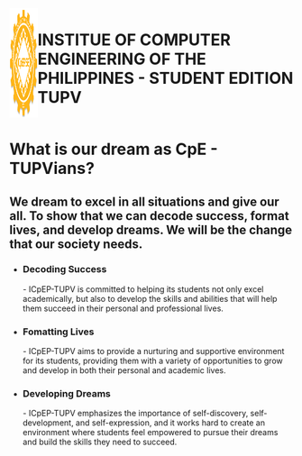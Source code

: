 <div style="display: flex;">
  <img style="width: 50px" src="assets/img/favicon.png">
  <h1>INSTITUE OF COMPUTER ENGINEERING OF THE PHILIPPINES - STUDENT EDITION TUPV</h1>
</div>


<h1>What is our dream as CpE - TUPVians?
<h2>We dream to excel in all situations and give our all. To show that we can decode success, format lives, and develop dreams. We will be the change that our society needs.</h2>
</h1>
  
<ul>
  <li>
    <h3>Decoding Success</h3>
    - ICpEP-TUPV is committed to helping its students not only excel academically, but also to develop the skills and abilities that will help them succeed in their personal and professional lives.
  </li>
  <li>
    <h3>Fomatting Lives</h3>
    - ICpEP-TUPV aims to provide a nurturing and supportive environment for its students, providing them with a variety of opportunities to grow and develop in both their personal and academic lives.
  </li>
  <li>
    <h3>Developing Dreams</h3>
    - ICpEP-TUPV emphasizes the importance of self-discovery, self-development, and self-expression, and it works hard to create an environment where students feel empowered to pursue their dreams and build the skills they need to succeed.
  </li>
</ul>
